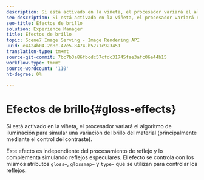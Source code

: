 ```yaml
---
description: Si está activado en la viñeta, el procesador variará el algoritmo de iluminación para simular una variación del brillo del material (principalmente mediante el control del contraste).
seo-description: Si está activado en la viñeta, el procesador variará el algoritmo de iluminación para simular una variación del brillo del material (principalmente mediante el control del contraste).
seo-title: Efectos de brillo
solution: Experience Manager
title: Efectos de brillo
topic: Scene7 Image Serving - Image Rendering API
uuid: e4424b04-2d8c-47e5-8474-b5271c923451
translation-type: tm+mt
source-git-commit: 7bc7b3a86fbcdc57cfdc31745fae3afc06e44b15
workflow-type: tm+mt
source-wordcount: '110'
ht-degree: 0%

---
```



# Efectos de brillo{#gloss-effects}

Si está activado en la viñeta, el procesador variará el algoritmo de iluminación para simular una variación del brillo del material (principalmente mediante el control del contraste).

Este efecto es independiente del procesamiento de reflejo y lo complementa simulando reflejos especulares. El efecto se controla con los mismos atributos `gloss=`, `glossmap=` y `type=` que se utilizan para controlar los reflejos.
